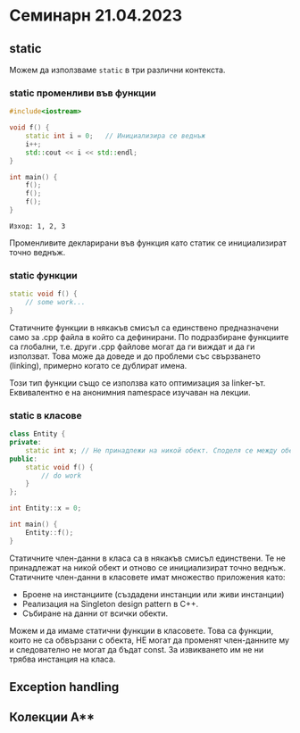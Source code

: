 # Семинарн 21.04.2023

## static
Можем да използваме `static` в три различни контекста.

### static променливи във функции
```cpp
#include<iostream>

void f() {
    static int i = 0;   // Инициализира се веднъж
    i++;
    std::cout << i << std::endl;
}

int main() {
    f();
    f();
    f();
}
```
`Изход: 1, 2, 3`

Променливите декларирани във функция като статик се инициализират точно веднъж.

### static функции
```cpp
static void f() {
    // some work...
}
```
Статичните функции в някакъв смисъл са единствено предназначени само за .cpp файла в който са дефинирани. По подразбиране функциите са глобални, т.е. други .cpp файлове могат да ги виждат и да ги използват. Това може да доведе и до проблеми със свързването (linking), примерно когато се дублират имена. 

Този тип функции също се използва като оптимизация за linker-ът. Еквивалентно е на анонимния namespace изучаван на лекции.
### static в класове
```cpp
class Entity {
private:
    static int x; // Не принадлежи на никой обект. Споделя се между обекти. Единствена.
public:
    static void f() {
        // do work
    }
};

int Entity::x = 0;

int main() {
    Entity::f();
}
```
Статичните член-данни в класа са в някакъв смисъл единствени. Те не принадлежат на никой обект и отново се инициализират точно веднъж.
Статичните член-данни в класовете имат множество приложения като:
* Броене на инстанциите (създадени инстанции или живи инстанции)
* Реализация на Singleton design pattern в C++.
* Събиране на данни от всички обекти.

Можем и да имаме статични функции в класовете. Това са функции, които не са обвързани с обекта, НЕ могат да променят член-данните му и следователно не могат да бъдат const. За извикването им не ни трябва инстанция на класа.

## Exception handling

## Колекции A**